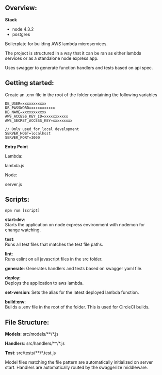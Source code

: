 ## Overview:
__Stack__ 

- node 4.3.2
- postgres


Boilerplate for building AWS lambda microservices.

The project is structured in a way that it can be ran as either lambda services or as a standalone node express app.

Uses swagger to generate function handlers and tests based on api spec.


## Getting started:

Create an .env file in the root of the folder containing the following variables

~~~
DB_USER=xxxxxxxxxxx
DB_PASSWORD=xxxxxxxxxxx
DB_NAME=xxxxxxxxxxx
AWS_ACCESS_KEY_ID=xxxxxxxxxxx
AWS_SECRET_ACCESS_KEY=xxxxxxxxx

// Only used for local development
SERVER_HOST=localhost
SERVER_PORT=3000
~~~

__Entry Point__

Lambda:

lambda.js

Node: 

server.js

## Scripts:

~~~
npm run [script]
~~~

__start:dev__:  
Starts the application on node express environment with nodemon for change watching.

__test__:  
Runs all test files that matches the test file paths.

__lint__:  
Runs eslint on all javascript files in the src folder.

__generate__:
Generates handlers and tests based on swagger yaml file.

__deploy__:  
Deploys the application to aws lambda.

__set-version__:
Sets the alias for the latest deployed lambda function.

__build:env__:  
Builds a .env file in the root of the folder. This is used for CircleCI builds.


## File Structure:

__Models__: src/models/\*\*/*.js

__Handlers__: src/handlers/\*\*/*.js

__Test__: src/tests/\*\*/*.test.js

Model files matching the file pattern are automatically initialized on server start.
Handlers are automatically routed by the swaggerize middleware.